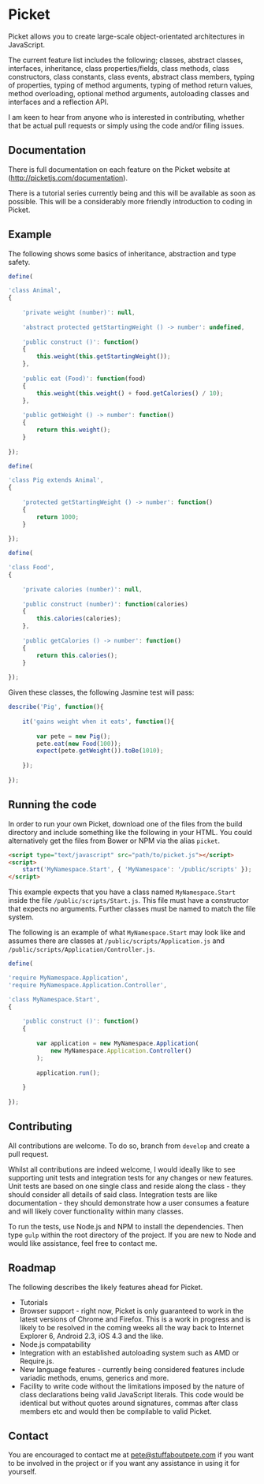 # Picket

Picket allows you to create large-scale object-orientated architectures in JavaScript.

The current feature list includes the following; classes, abstract classes, interfaces, inheritance, class properties/fields, class methods, class constructors, class constants, class events, abstract class members, typing of properties, typing of method arguments, typing of method return values, method overloading, optional method arguments, autoloading classes and interfaces and a reflection API.

I am keen to hear from anyone who is interested in contributing, whether that be actual pull requests or simply using the code and/or filing issues.

## Documentation

There is full documentation on each feature on the Picket website at (http://picketjs.com/documentation).

There is a tutorial series currently being and this will be available as soon as possible. This will be a considerably more friendly introduction to coding in Picket.

## Example

The following shows some basics of inheritance, abstraction and type safety.

```javascript
define(

'class Animal',
{
    
    'private weight (number)': null,
    
    'abstract protected getStartingWeight () -> number': undefined,
    
    'public construct ()': function()
    {
        this.weight(this.getStartingWeight());
    },
    
    'public eat (Food)': function(food)
    {
        this.weight(this.weight() + food.getCalories() / 10);
    },
    
    'public getWeight () -> number': function()
    {
        return this.weight();
    }
    
});
```

```javascript
define(

'class Pig extends Animal',
{
    
    'protected getStartingWeight () -> number': function()
    {
        return 1000;
    }
    
});
```

```javascript
define(

'class Food',
{
    
    'private calories (number)': null,
    
    'public construct (number)': function(calories)
    {
        this.calories(calories);
    },
    
    'public getCalories () -> number': function()
    {
        return this.calories();
    }
    
});
```

Given these classes, the following Jasmine test will pass:

```javascript
describe('Pig', function(){
    
    it('gains weight when it eats', function(){
        
        var pete = new Pig();
        pete.eat(new Food(100));
        expect(pete.getWeight()).toBe(1010);
        
    });
    
});
```

## Running the code

In order to run your own Picket, download one of the files from the build directory and include something like the following in your HTML. You could alternatively get the files from Bower or NPM via the alias `picket`.

```html
<script type="text/javascript" src="path/to/picket.js"></script>
<script>
    start('MyNamespace.Start', { 'MyNamespace': '/public/scripts' });
</script>
```

This example expects that you have a class named `MyNamespace.Start` inside the file `/public/scripts/Start.js`. This file must have a constructor that expects no arguments. Further classes must be named to match the file system.

The following is an example of what `MyNamespace.Start` may look like and assumes there are classes at `/public/scripts/Application.js` and `/public/scripts/Application/Controller.js`.

```javascript
define(

'require MyNamespace.Application',
'require MyNamespace.Application.Controller',

'class MyNamespace.Start',
{
    
    'public construct ()': function()
    {
        
        var application = new MyNamespace.Application(
            new MyNamespace.Application.Controller()
        );
        
        application.run();
        
    }
    
});
```

## Contributing

All contributions are welcome. To do so, branch from `develop` and create a pull request.

Whilst all contributions are indeed welcome, I would ideally like to see supporting unit tests and integration tests for any changes or new features. Unit tests are based on one single class and reside along the class - they should consider all details of said class. Integration tests are like documentation - they should demonstrate how a user consumes a feature and will likely cover functionality within many classes.

To run the tests, use Node.js and NPM to install the dependencies. Then type `gulp` within the root directory of the project. If you are new to Node and would like assistance, feel free to contact me.

## Roadmap

The following describes the likely features ahead for Picket.

* Tutorials
* Browser support - right now, Picket is only guaranteed to work in the latest versions of Chrome and Firefox. This is a work in progress and is likely to be resolved in the coming weeks all the way back to Internet Explorer 6, Android 2.3, iOS 4.3 and the like.
* Node.js compatability
* Integration with an established autoloading system such as AMD or Require.js.
* New language features - currently being considered features include variadic methods, enums, generics and more.
* Facility to write code without the limitations imposed by the nature of class declarations being valid JavaScript literals. This code would be identical but without quotes around signatures, commas after class members etc and would then be compilable to valid Picket.

## Contact

You are encouraged to contact me at pete@stuffaboutpete.com if you want to be involved in the project or if you want any assistance in using it for yourself.
